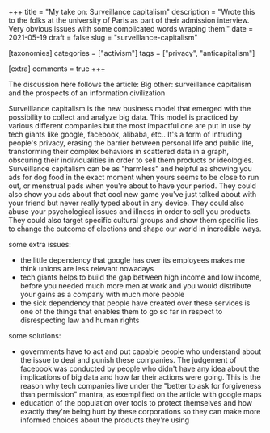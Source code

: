 +++
title = "My take on: Surveillance capitalism"
description = "Wrote this to the folks at the university of Paris as part of their admission interview. Very obvious issues with some complicated words wraping them."
date = 2021-05-19
draft = false
slug = "surveillance-capitalism"

[taxonomies]
categories = ["activism"]
tags = ["privacy", "anticapitalism"]

[extra]
comments = true
+++

The discussion here follows the article: Big other: surveillance capitalism and the prospects of an information civilization

Surveillance capitalism is the new business model that emerged with the possibility to collect and analyze big data. This model is practiced by various different companies but the most impactful one are put in use by tech giants like google, facebook, alibaba, etc..
It's a form of intruding people's privacy, erasing the barrier between personal life and public life, transforming their complex behaviors in scattered data in a graph, obscuring their individualities in order to sell them products or ideologies. Surveillance capitalism can be as "harmless" and helpful as showing you ads for dog food in the exact moment when yours seems to be close to run out, or menstrual pads when you're about to have your period. They could also show you ads about that cool new game you've just talked about with your friend but never really typed about in any device. They could also abuse your psychological issues and illness in order to sell you products. They could also target specific cultural groups and show them specific lies to change the outcome of elections and shape our world in incredible ways.

some extra issues:
* the little dependency that google has over its employees makes me think unions are less relevant nowadays
* tech giants helps to build the gap between high income and low income, before you needed much more men at work and you would distribute your gains as a company with much more people
* the sick dependency that people have created over these services is one of the things that enables them to go so far in respect to disrespecting law and human rights

some solutions:
* governments have to act and put capable people who understand about the issue to deal and punish these companies. The judgement of facebook was conducted by people who didn't have any idea about the implications of big data and how far their actions were going. This is the reason why tech companies live under the "better to ask for forgiveness than permission" mantra, as exemplified on the article with google maps
* education of the population over tools to protect themselves and how exactly they're being hurt by these corporations so they can make more informed choices about the products they're using